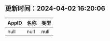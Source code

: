 ## 更新时间：2024-04-02 16:20:06
| AppID | 名称 | 类型  |
| :-------------------- | :----------------------------- | :----------- |
| null | null| null |
